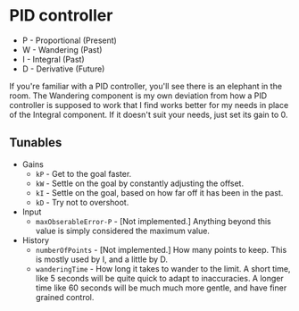 # PID controller

* P - Proportional (Present)
* W - Wandering (Past)
* I - Integral (Past)
* D - Derivative (Future)

If you're familiar with a PID controller, you'll see there is an elephant in the room. The Wandering component is my own deviation from how a PID controller is supposed to work that I find works better for my needs in place of the Integral component. If it doesn't suit your needs, just set its gain to 0.

## Tunables

* Gains
  * `kP` - Get to the goal faster.
  * `kW` - Settle on the goal by constantly adjusting the offset.
  * `kI` - Settle on the goal, based on how far off it has been in the past.
  * `kD` - Try not to overshoot.
* Input
  * `maxObserableError-P` - \[Not implemented.\] Anything beyond this value is simply considered the maximum value.
* History
  * `numberOfPoints` - \[Not implemented.\] How many points to keep. This is mostly used by I, and a little by D.
  * `wanderingTime` - How long it takes to wander to the limit. A short time, like 5 seconds will be quite quick to adapt to inaccuracies. A longer time like 60 seconds will be much much more gentle, and have finer grained control.
